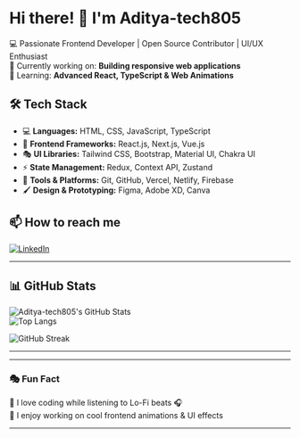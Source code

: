 # Hi there! 👋 I'm Aditya-tech805  
💻 Passionate Frontend Developer | Open Source Contributor | UI/UX Enthusiast  
🚀 Currently working on: **Building responsive web applications**  
🌱 Learning: **Advanced React, TypeScript & Web Animations**  

## 🛠 Tech Stack  
- 💻 **Languages:** HTML, CSS, JavaScript, TypeScript  
- 🎨 **Frontend Frameworks:** React.js, Next.js, Vue.js  
- 🎭 **UI Libraries:** Tailwind CSS, Bootstrap, Material UI, Chakra UI  
- ⚡ **State Management:** Redux, Context API, Zustand  
- 🔧 **Tools & Platforms:** Git, GitHub, Vercel, Netlify, Firebase  
- 🖌 **Design & Prototyping:** Figma, Adobe XD, Canva  

## 📫 How to reach me  
[![LinkedIn](https://img.shields.io/badge/-LinkedIn-blue?style=flat&logo=Linkedin&logoColor=white)](https://www.linkedin.com/in/aditya-pathak-09bbab288?lipi=urn%3Ali%3Apage%3Ad_flagship3_profile_view_base_contact_details%3B3H908svJTxaYuJHn%2FqCkQA%3D%3D)  

---

## 📊 GitHub Stats  
![Aditya-tech805's GitHub Stats](https://github-readme-stats.vercel.app/api?username=Aditya-tech805&show_icons=true&theme=radical)  
![Top Langs](https://github-readme-stats.vercel.app/api/top-langs/?username=Aditya-tech805&layout=compact&theme=tokyonight)  

![GitHub Streak](https://github-readme-streak-stats.herokuapp.com/?user=Aditya-tech805&theme=dark)

---

<!--### 🚀 Projects & Work  
- 🌐 **Portfolio Website** – [Link](https://aditya-tech805.dev)  
- 🏗 **E-commerce Store (React + Firebase)** – [GitHub](https://github.com/Aditya-tech805/Ecommerce-Store)  
- 💡 **Blog Platform with Next.js** – [GitHub](https://github.com/Aditya-tech805/Blog-Platform)  
        -->
---

### 🎭 Fun Fact  
🎵 I love coding while listening to Lo-Fi beats 🎧  
🚀 I enjoy working on cool frontend animations & UI effects  

---

<!--
**Aditya-tech805/Aditya-tech805** is a ✨ _special_ ✨ repository because its `README.md` (this file) appears on your GitHub profile.

Here are some ideas to get you started:

- 🔭 I’m currently working on ...
- 🌱 I’m currently learning ...
- 👯 I’m looking to collaborate on ...
- 🤔 I’m looking for help with ...
- 💬 Ask me about ...
- 📫 How to reach me: ...
- 😄 Pronouns: ...
- ⚡ Fun fact: ...
-->
